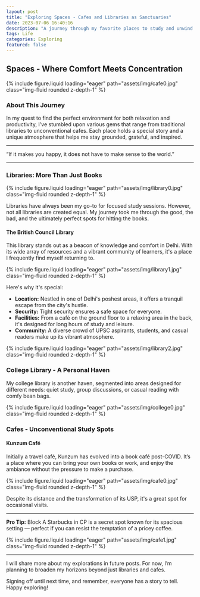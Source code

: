 ```yaml
---
layout: post
title: "Exploring Spaces - Cafes and Libraries as Sanctuaries"
date: 2023-07-06 16:40:16
description: "A journey through my favorite places to study and unwind: from bustling libraries to serene cafes."
tags: Life
categories: Exploring
featured: false
---
```


## Spaces - Where Comfort Meets Concentration

{% include figure.liquid loading="eager" path="assets/img/cafe0.jpg" class="img-fluid rounded z-depth-1" %}

### About This Journey

In my quest to find the perfect environment for both relaxation and productivity, I've stumbled upon various gems that range from traditional libraries to unconventional cafes. Each place holds a special story and a unique atmosphere that helps me stay grounded, grateful, and inspired.

---

“If it makes you happy, it does not have to make sense to the world.”

---

### Libraries: More Than Just Books

{% include figure.liquid loading="eager" path="assets/img/library0.jpg" class="img-fluid rounded z-depth-1" %}

Libraries have always been my go-to for focused study sessions. However, not all libraries are created equal. My journey took me through the good, the bad, and the ultimately perfect spots for hitting the books.

#### The British Council Library

This library stands out as a beacon of knowledge and comfort in Delhi. With its wide array of resources and a vibrant community of learners, it's a place I frequently find myself returning to.

{% include figure.liquid loading="eager" path="assets/img/library1.jpg" class="img-fluid rounded z-depth-1" %}

Here's why it's special:
- **Location:** Nestled in one of Delhi's poshest areas, it offers a tranquil escape from the city's hustle.
- **Security:** Tight security ensures a safe space for everyone.
- **Facilities:** From a café on the ground floor to a relaxing area in the back, it's designed for long hours of study and leisure.
- **Community:** A diverse crowd of UPSC aspirants, students, and casual readers make up its vibrant atmosphere.

{% include figure.liquid loading="eager" path="assets/img/library2.jpg" class="img-fluid rounded z-depth-1" %}

### College Library - A Personal Haven

My college library is another haven, segmented into areas designed for different needs: quiet study, group discussions, or casual reading with comfy bean bags.

{% include figure.liquid loading="eager" path="assets/img/college0.jpg" class="img-fluid rounded z-depth-1" %}

### Cafes - Unconventional Study Spots

#### Kunzum Café

Initially a travel café, Kunzum has evolved into a book café post-COVID. It’s a place where you can bring your own books or work, and enjoy the ambiance without the pressure to make a purchase.

{% include figure.liquid loading="eager" path="assets/img/cafe0.jpg" class="img-fluid rounded z-depth-1" %}

Despite its distance and the transformation of its USP, it's a great spot for occasional visits.

---

**Pro Tip:** Block A Starbucks in CP is a secret spot known for its spacious setting — perfect if you can resist the temptation of a pricey coffee.

{% include figure.liquid loading="eager" path="assets/img/cafe1.jpg" class="img-fluid rounded z-depth-1" %}

---

I will share more about my explorations in future posts. For now, I’m planning to broaden my horizons beyond just libraries and cafes.

Signing off until next time, and remember, everyone has a story to tell. Happy exploring!
